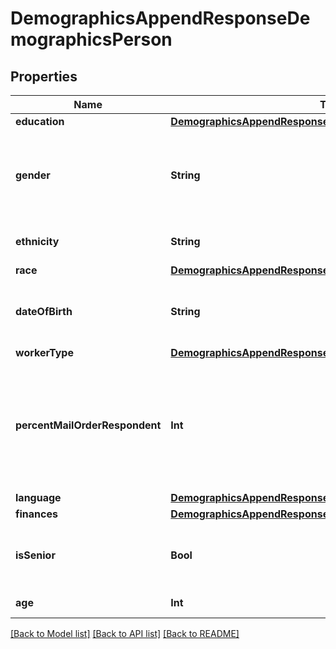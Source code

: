 # DemographicsAppendResponseDemographicsPerson

## Properties
Name | Type | Description | Notes
------------ | ------------- | ------------- | -------------
**education** | [**DemographicsAppendResponseDemographicsPersonEducation**](DemographicsAppendResponseDemographicsPersonEducation.md) |  | [optional] 
**gender** | **String** | The gender of the person, where: M &#x3D; Male; F &#x3D; Female; U &#x3D; Unknown. | [optional] 
**ethnicity** | **String** | The ethnicity of the person. | [optional] 
**race** | [**DemographicsAppendResponseDemographicsPersonRace**](DemographicsAppendResponseDemographicsPersonRace.md) |  | [optional] 
**dateOfBirth** | **String** | The date of birth as the person, formatted: yyyyMM | [optional] 
**workerType** | [**DemographicsAppendResponseDemographicsPersonWorkerType**](DemographicsAppendResponseDemographicsPersonWorkerType.md) |  | [optional] 
**percentMailOrderRespondent** | **Int** | The Penetration Percentage for indicating whether the person is a mail order respondent, +/- 3%. | [optional] 
**language** | [**DemographicsAppendResponseDemographicsPersonLanguage**](DemographicsAppendResponseDemographicsPersonLanguage.md) |  | [optional] 
**finances** | [**DemographicsAppendResponseDemographicsPersonFinances**](DemographicsAppendResponseDemographicsPersonFinances.md) |  | [optional] 
**isSenior** | **Bool** | Indicates whether the person is flagged as a senior. | [optional] 
**age** | **Int** | The age of the person. | [optional] 

[[Back to Model list]](../README.md#documentation-for-models) [[Back to API list]](../README.md#documentation-for-api-endpoints) [[Back to README]](../README.md)


